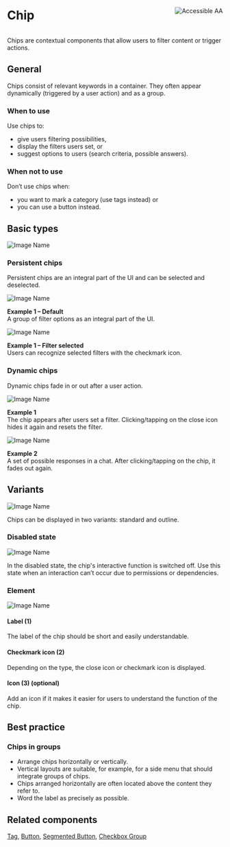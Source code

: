 <div style="display: inline-flex; align-items: center; justify-content: space-between; width: 100%;">
    <h1>Chip</h1>
    <img src="assets/aa.png" alt="Accessible AA" />
</div>

Chips are contextual components that allow users to filter content or trigger actions.

## General

Chips consist of relevant keywords in a container. They often appear dynamically (triggered by a user action) and as a group.

### When to use

Use chips to:

- give users filtering possibilities,
- display the filters users set, or
- suggest options to users (search criteria, possible answers).

### When not to use

Don’t use chips when:

- you want to mark a category (use tags instead) or
- you can use a button instead.

## Basic types

![Image Name](assets/3_components/chip/chip-types.png)

### Persistent chips

Persistent chips are an integral part of the UI and can be selected and deselected.

![Image Name](assets/3_components/chip/chip-persistent-default.png)

**Example 1 – Default** <br/>
A group of filter options as an integral part of the UI.

![Image Name](assets/3_components/chip/chip-persistent-selected.png)

**Example 1 – Filter selected** <br/>
Users can recognize selected filters with the checkmark icon.

### Dynamic chips

Dynamic chips fade in or out after a user action.

![Image Name](assets/3_components/chip/chip-dynamic.png)

**Example 1** <br/>
The chip appears after users set a filter. Clicking/tapping on the close icon hides it again and resets the filter.

![Image Name](assets/3_components/chip/chip-dynamic-chatbot.png)

**Example 2** <br/>
A set of possible responses in a chat. After clicking/tapping on the chip, it fades out again.

## Variants

![Image Name](assets/3_components/chip/chip-standard.png)

Chips can be displayed in two variants: standard and outline.

### Disabled state

![Image Name](assets/3_components/chip/chip-disabled-en.png)

In the disabled state, the chip's interactive function is switched off. Use this state when an interaction can’t occur due to permissions or dependencies.

### Element

![Image Name](assets/3_components/chip/Elements.png)

#### Label (1)

The label of the chip should be short and easily understandable.

#### Checkmark icon (2)

Depending on the type, the close icon or checkmark icon is displayed.

#### Icon (3) (optional)

Add an icon if it makes it easier for users to understand the function of the chip.

## Best practice

### Chips in groups

- Arrange chips horizontally or vertically.
- Vertical layouts are suitable, for example, for a side menu that should integrate groups of chips.
- Chips arranged horizontally are often located above the content they refer to.
- Word the label as precisely as possible.

## Related components

[Tag](?path=/usage/components-tag--standard),
[Button](?path=/usage/components-button--standard),
[Segmented Button](?path=/usage/components-segmented-button--standard),
[Checkbox Group](?path=/usage/components-checkbox-group--standard)
